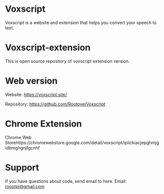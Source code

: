 # Voxscript
Voxscript is a website and extension that helps you convert your speech to text.

# Voxscript-extension
This is open source repository of voxscript extension version.

# Web version
Website: https://voxscript.site/

Repository: https://github.com/Rootpye/Voxscript

# Chrome Extension
Chrome Web Storehttps://chromewebstore.google.com/detail/voxscript/ipiickiacjepghmjgidbmghgnjfgcnhf

# Support
If you have questions about code, send email to here.
Email: roootpi@gmail.com
